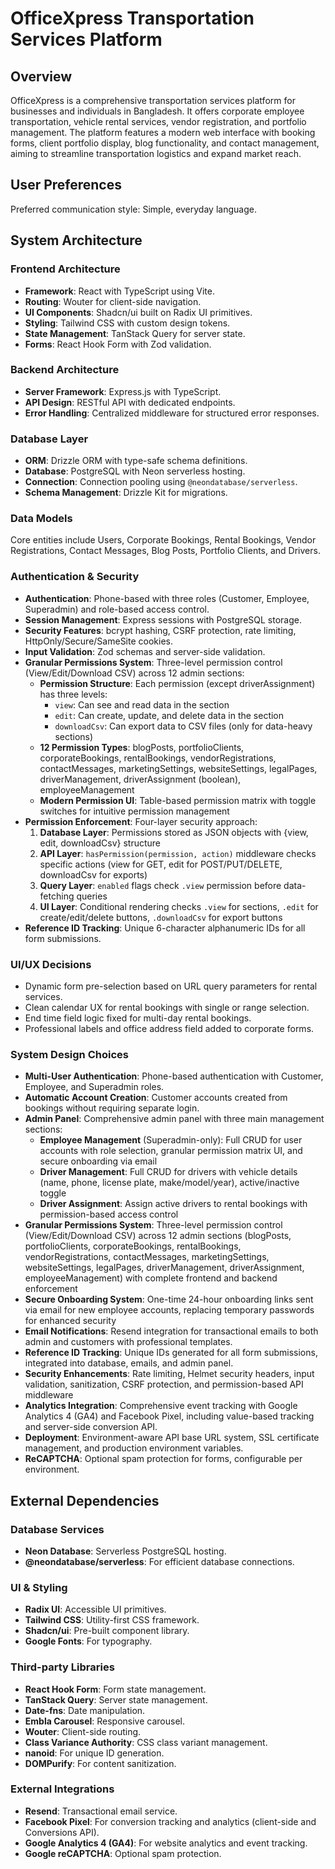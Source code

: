 # OfficeXpress Transportation Services Platform

## Overview

OfficeXpress is a comprehensive transportation services platform for businesses and individuals in Bangladesh. It offers corporate employee transportation, vehicle rental services, vendor registration, and portfolio management. The platform features a modern web interface with booking forms, client portfolio display, blog functionality, and contact management, aiming to streamline transportation logistics and expand market reach.

## User Preferences

Preferred communication style: Simple, everyday language.

## System Architecture

### Frontend Architecture
- **Framework**: React with TypeScript using Vite.
- **Routing**: Wouter for client-side navigation.
- **UI Components**: Shadcn/ui built on Radix UI primitives.
- **Styling**: Tailwind CSS with custom design tokens.
- **State Management**: TanStack Query for server state.
- **Forms**: React Hook Form with Zod validation.

### Backend Architecture
- **Server Framework**: Express.js with TypeScript.
- **API Design**: RESTful API with dedicated endpoints.
- **Error Handling**: Centralized middleware for structured error responses.

### Database Layer
- **ORM**: Drizzle ORM with type-safe schema definitions.
- **Database**: PostgreSQL with Neon serverless hosting.
- **Connection**: Connection pooling using `@neondatabase/serverless`.
- **Schema Management**: Drizzle Kit for migrations.

### Data Models
Core entities include Users, Corporate Bookings, Rental Bookings, Vendor Registrations, Contact Messages, Blog Posts, Portfolio Clients, and Drivers.

### Authentication & Security
- **Authentication**: Phone-based with three roles (Customer, Employee, Superadmin) and role-based access control.
- **Session Management**: Express sessions with PostgreSQL storage.
- **Security Features**: bcrypt hashing, CSRF protection, rate limiting, HttpOnly/Secure/SameSite cookies.
- **Input Validation**: Zod schemas and server-side validation.
- **Granular Permissions System**: Three-level permission control (View/Edit/Download CSV) across 12 admin sections:
  - **Permission Structure**: Each permission (except driverAssignment) has three levels:
    - `view`: Can see and read data in the section
    - `edit`: Can create, update, and delete data in the section  
    - `downloadCsv`: Can export data to CSV files (only for data-heavy sections)
  - **12 Permission Types**: blogPosts, portfolioClients, corporateBookings, rentalBookings, vendorRegistrations, contactMessages, marketingSettings, websiteSettings, legalPages, driverManagement, driverAssignment (boolean), employeeManagement
  - **Modern Permission UI**: Table-based permission matrix with toggle switches for intuitive permission management
- **Permission Enforcement**: Four-layer security approach:
  1. **Database Layer**: Permissions stored as JSON objects with {view, edit, downloadCsv} structure
  2. **API Layer**: `hasPermission(permission, action)` middleware checks specific actions (view for GET, edit for POST/PUT/DELETE, downloadCsv for exports)
  3. **Query Layer**: `enabled` flags check `.view` permission before data-fetching queries
  4. **UI Layer**: Conditional rendering checks `.view` for sections, `.edit` for create/edit/delete buttons, `.downloadCsv` for export buttons
- **Reference ID Tracking**: Unique 6-character alphanumeric IDs for all form submissions.

### UI/UX Decisions
- Dynamic form pre-selection based on URL query parameters for rental services.
- Clean calendar UX for rental bookings with single or range selection.
- End time field logic fixed for multi-day rental bookings.
- Professional labels and office address field added to corporate forms.

### System Design Choices
- **Multi-User Authentication**: Phone-based authentication with Customer, Employee, and Superadmin roles.
- **Automatic Account Creation**: Customer accounts created from bookings without requiring separate login.
- **Admin Panel**: Comprehensive admin panel with three main management sections:
  - **Employee Management** (Superadmin-only): Full CRUD for user accounts with role selection, granular permission matrix UI, and secure onboarding via email
  - **Driver Management**: Full CRUD for drivers with vehicle details (name, phone, license plate, make/model/year), active/inactive toggle
  - **Driver Assignment**: Assign active drivers to rental bookings with permission-based access control
- **Granular Permissions System**: Three-level permission control (View/Edit/Download CSV) across 12 admin sections (blogPosts, portfolioClients, corporateBookings, rentalBookings, vendorRegistrations, contactMessages, marketingSettings, websiteSettings, legalPages, driverManagement, driverAssignment, employeeManagement) with complete frontend and backend enforcement
- **Secure Onboarding System**: One-time 24-hour onboarding links sent via email for new employee accounts, replacing temporary passwords for enhanced security
- **Email Notifications**: Resend integration for transactional emails to both admin and customers with professional templates.
- **Reference ID Tracking**: Unique IDs generated for all form submissions, integrated into database, emails, and admin panel.
- **Security Enhancements**: Rate limiting, Helmet security headers, input validation, sanitization, CSRF protection, and permission-based API middleware
- **Analytics Integration**: Comprehensive event tracking with Google Analytics 4 (GA4) and Facebook Pixel, including value-based tracking and server-side conversion API.
- **Deployment**: Environment-aware API base URL system, SSL certificate management, and production environment variables.
- **ReCAPTCHA**: Optional spam protection for forms, configurable per environment.

## External Dependencies

### Database Services
- **Neon Database**: Serverless PostgreSQL hosting.
- **@neondatabase/serverless**: For efficient database connections.

### UI & Styling
- **Radix UI**: Accessible UI primitives.
- **Tailwind CSS**: Utility-first CSS framework.
- **Shadcn/ui**: Pre-built component library.
- **Google Fonts**: For typography.

### Third-party Libraries
- **React Hook Form**: Form state management.
- **TanStack Query**: Server state management.
- **Date-fns**: Date manipulation.
- **Embla Carousel**: Responsive carousel.
- **Wouter**: Client-side routing.
- **Class Variance Authority**: CSS class variant management.
- **nanoid**: For unique ID generation.
- **DOMPurify**: For content sanitization.

### External Integrations
- **Resend**: Transactional email service.
- **Facebook Pixel**: For conversion tracking and analytics (client-side and Conversions API).
- **Google Analytics 4 (GA4)**: For website analytics and event tracking.
- **Google reCAPTCHA**: Optional spam protection.